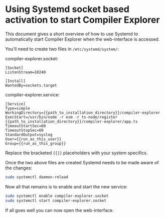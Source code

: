 # Using Systemd socket based activation to start Compiler Explorer

This document gives a short overview of how to use Systemd to automatically start Compiler Explorer when the web-interface is accessed.

You'll need to create two files in `/etc/systemd/system/`:

compiler-explorer.socket:
```
[Socket]
ListenStream=10240

[Install]
WantedBy=sockets.target
```


compiler-explorer.service:
```
[Service]
Type=simple
WorkingDirectory={{path_to_installation_directory}}/compiler-explorer
ExecStart=/usr/bin/node -r esm -r ts-node/register {{path_to_installation_directory}}/compiler-explorer/app.ts
TimeoutStartSec=60
TimeoutStopSec=60
StandardOutput=syslog
User={{run_as_this_user}}
Group={{run_as_this_group}}
```

Replace the bracketed `{{}}` placeholders with your system specifics.

Once the two above files are created Systemd needs to be made aware of the changes:

```sh
sudo systemctl daemon-reload
```

Now all that remains is to enable and start the new service:

```sh
sudo systemctl enable compiler-explorer.socket
sudo systemctl start compiler-explorer.socket
```

If all goes well you can now open the web-interface.
